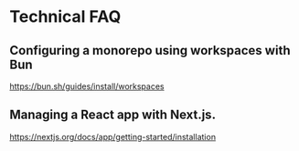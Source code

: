 # Technical FAQ

## Configuring a monorepo using workspaces with Bun

https://bun.sh/guides/install/workspaces


## Managing a React app with Next.js.

https://nextjs.org/docs/app/getting-started/installation
